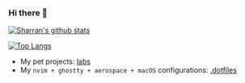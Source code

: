 ### Hi there 👋

[![Sharran's github stats](https://github-readme-stats.vercel.app/api?username=msharran&count_private=true&show_icons=true)](https://github.com/msharran)

[![Top Langs](https://github-readme-stats.vercel.app/api/top-langs/?username=msharran&exclude_repo=k8s_jenkins_gitlab_flask)](https://github.com/msharran)

- My pet projects: [labs](https://github.com/msharran/labs)
- My `nvim + ghostty + aerospace + macOS` configurations: [.dotfiles](https://github.com/msharran/.dotfiles)


<!--
**msharran/msharran** is a ✨ _special_ ✨ repository because its `README.md` (this file) appears on your GitHub profile.

Here are some ideas to get you started:

- 🔭 I’m currently working on ...
- 🌱 I’m currently learning ...
- 👯 I’m looking to collaborate on ...
- 🤔 I’m looking for help with ...
- 💬 Ask me about ...
- 📫 How to reach me: ...
- 😄 Pronouns: ...
- ⚡ Fun fact: ...
-->


